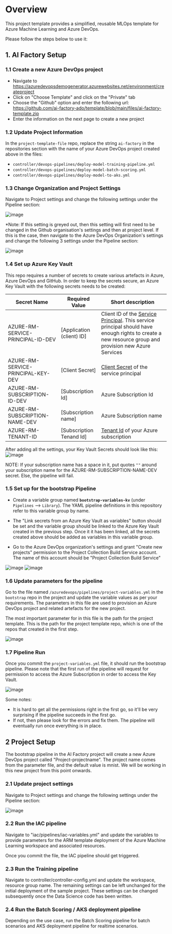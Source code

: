 # Overview
This project template provides a simplified, reusable MLOps template for Azure Machine Learning and Azure DevOps.

Please follow the steps below to use it:

## 1. AI Factory Setup

### 1.1 Create a new Azure DevOps project

* Navigate to https://azuredevopsdemogenerator.azurewebsites.net/environment/createproject
* Click on "Choose Template" and click on the "Private" tab
* Choose the "Github" option and enter the following url: https://github.com/ai-factory-ado/template/blob/main/files/ai-factory-template.zip
* Enter the information on the next page to create a new project

### 1.2 Update Project Information

In the `project-template-file` repo, replace the string `ai-factory` in the repositories section with the name of your Azure DevOps project created above in the files:
* `controller/devops-pipelines/deploy-model-training-pipeline.yml`
* `controller/devops-pipelines/deploy-model-batch-scoring.yml`
* `controller/devops-pipelines/deploy-model-to-aks.yml`

### 1.3 Change Organization and Project Settings

Navigate to Project settings and change the following settings under the Pipeline section:

![image](https://user-images.githubusercontent.com/26466075/143133733-4eb5e7b7-f78d-40b5-9f4e-0dc8f8860562.png)

*Note: If this setting is greyed out, then this setting will first need to be changed in the Github organisation's settings and then at project level. If this is the case, then navigate to the Azure DevOps Organization's settings and change the following 3 settings under the Pipeline section:

![image](https://user-images.githubusercontent.com/26466075/143460635-f1986c97-4c18-4ca3-9d2b-cf014e942676.png)

### 1.4 Set up Azure Key Vault

This repo requires a number of secrets to create various artefacts in Azure, Azure DevOps and GitHub. In order to keep the secrets secure, an Azure Key Vault with the following secrets needs to be created:

| Secret Name            | Required Value           | Short description                                                                                                           |
| ------------------------ | ------------------------- | --------------------------------------------------------------------------------------------------------------------------- |
| AZURE-RM-SERVICE-PRINCIPAL-ID-DEV                 | [Application (client) ID]                 | Client ID of the [Service Principal](https://docs.microsoft.com/en-us/azure/active-directory/develop/quickstart-register-app#register-an-application). This service principal should have enough rights to create a new resource group and provision new Azure Services                           |
| AZURE-RM-SERVICE-PRINCIPAL-KEY-DEV           | [Client Secret]                  | [Client Secret](https://docs.microsoft.com/en-us/azure/active-directory/develop/quickstart-register-app#add-a-client-secret) of the service principal                                                                                                  |
| AZURE-RM-SUBSCRIPTION-ID-DEV           | [Subscription Id]              | Azure Subscription Id                                                                                                     |
| AZURE-RM-SUBSCRIPTION-NAME-DEV  | [Subscription name] | Azure Subscription name |
| AZURE-RM-TENANT-ID | [Subscription Tenand Id]  | [Tenant Id](https://docs.microsoft.com/en-us/azure/active-directory/fundamentals/active-directory-how-to-find-tenant) of your Azure subscription               |

After adding all the settings, your Key Vault Secrets should look like this:
![image](https://user-images.githubusercontent.com/525867/135234077-af139012-55fc-4bc7-83a3-9aff2d727478.png)

NOTE: If your subscription name has a space in it, put quotes `""` around your subscription name for the AZURE-RM-SUBSCRIPTION-NAME-DEV secret. Else, the pipeline will fail.

### 1.5 Set up for the bootstrap Pipeline

* Create a variable group named **`bootstrap-variables-kv`** (under `Pipelines` --> `Library`). The YAML pipeline definitions in this repository refer to this variable group by name.

* The "Link secrets from an Azure Key Vault as variables" button should be set and the variable group should be linked to the Azure Key Vault created in the previous step. Once it it has been linked, all the secrets created above should be added as variables in this variable group.

* Go to the Azure DevOps organization's settings and grant "Create new projects" permission to the Project Collection Build Service account. The name of this account should be "Project Collection Build Service"
 
![image](https://user-images.githubusercontent.com/26466075/143461344-36b80b1f-a4f1-432a-91eb-32a8aa53a358.png)
![image](https://user-images.githubusercontent.com/26466075/143461221-9cef8156-ce28-4eee-b592-6c2cf4083361.png)


### 1.6 Update parameters for the pipeline

Go to the file named `/azuredevops/pipelines/project-variables.yml` in the `bootstrap` repo in the project and update the variable values as per your requirements. The parameters in this file are used to provision an Azure DevOps project and related artefacts for the new project.

The most important parameter for in this file is the path for the project template. This is the path for the project template repo, which is one of the repos that created in the first step. 

![image](https://user-images.githubusercontent.com/26466075/143450936-08db7633-f727-4c39-b78c-34f1481776fd.png)

### 1.7 Pipeline Run

Once you commit the `project-variables.yml` file, it should run the bootstrap pipeline. Please note that the first run of the pipeline will request for permission to access the Azure Subscription in order to access the Key Vault. 


![image](https://user-images.githubusercontent.com/26466075/143451462-acd83e32-378d-4f62-b368-388340a1de36.png)

Some notes:

* It is hard to get all the permissions right in the first go, so it'll be very surprising if the pipeline succeeds in the first go.
* If not, then please look for the errors and fix them. The pipeline will eventually run once everything is in place.

## 2 Project Setup

The bootstrap pipeline in the AI Factory project will create a new Azure DevOps project called "Project-projectname". The project name comes from the parameter file, and the default value is mnist. We will be working in this new project from this point onwards. 

### 2.1 Update project settings

Navigate to Project settings and change the following settings under the Pipeline section:

![image](https://user-images.githubusercontent.com/26466075/143133733-4eb5e7b7-f78d-40b5-9f4e-0dc8f8860562.png)

### 2.2 Run the IAC pipeline

Navigate to "iac/pipelines/iac-variables.yml" and update the variables to provide parameters for the ARM template deployment of the Azure Machine Learning workspace and associated resources. 

Once you commit the file, the IAC pipeline should get triggered.

### 2.3 Run the Training pipeline

Navigate to controller/controller-config.yml and update the workspace, resource group name. The remaining settings can be left unchanged for the initial deployment of the sample project. These settings can be changed subsequently once the Data Science code has been written. 

### 2.4 Run the Batch Scoring / AKS deployment pipeline

Depending on the use case, run the Batch Scoring pipeline for batch scenarios and AKS deployment pipeline for realtime scenarios. 
